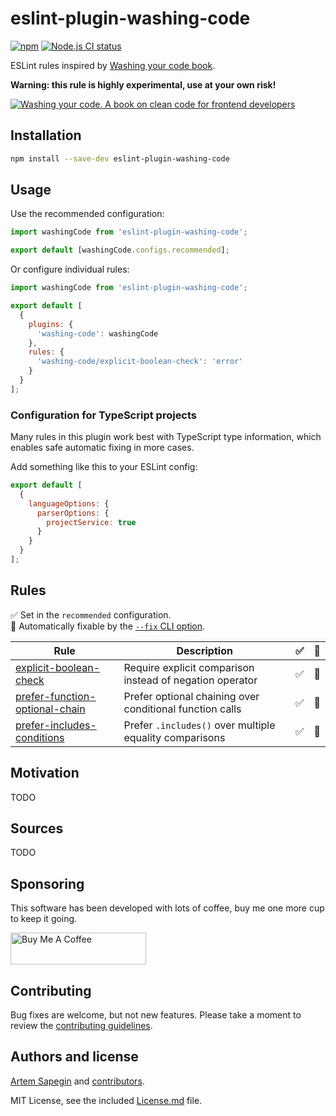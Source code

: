 # eslint-plugin-washing-code

[![npm](https://img.shields.io/npm/v/eslint-plugin-washing-code.svg)](https://www.npmjs.com/package/eslint-plugin-washing-code) [![Node.js CI status](https://github.com/sapegin/eslint-plugin-washing-code/workflows/Node.js%20CI/badge.svg)](https://github.com/sapegin/eslint-plugin-washing-code/actions)

ESLint rules inspired by [Washing your code book](https://sapegin.me/book/).

**Warning: this rule is highly experimental, use at your own risk!**

[![Washing your code. A book on clean code for frontend developers](https://sapegin.me/images/washing-code-github.jpg)](https://sapegin.me/book/)

## Installation

```bash
npm install --save-dev eslint-plugin-washing-code
```

## Usage

Use the recommended configuration:

```js
import washingCode from 'eslint-plugin-washing-code';

export default [washingCode.configs.recommended];
```

Or configure individual rules:

```js
import washingCode from 'eslint-plugin-washing-code';

export default [
  {
    plugins: {
      'washing-code': washingCode
    },
    rules: {
      'washing-code/explicit-boolean-check': 'error'
    }
  }
];
```

### Configuration for TypeScript projects

Many rules in this plugin work best with TypeScript type information, which enables safe automatic fixing in more cases.

Add something like this to your ESLint config:

```js
export default [
  {
    languageOptions: {
      parserOptions: {
        projectService: true
      }
    }
  }
];
```

## Rules

✅ Set in the `recommended` configuration.\
🔧 Automatically fixable by the [`--fix` CLI option](https://eslint.org/docs/user-guide/command-line-interface#--fix).

| Rule | Description | ✅ | 🔧 |
| --- | --- | --- | --- |
| [explicit-boolean-check](docs/rules/explicit-boolean-check.md) | Require explicit comparison instead of negation operator | ✅ | 🔧 |
| [prefer-function-optional-chain](docs/rules/prefer-function-optional-chain.md) | Prefer optional chaining over conditional function calls | ✅ | 🔧 |
| [prefer-includes-conditions](docs/rules/prefer-includes-conditions.md) | Prefer `.includes()` over multiple equality comparisons | ✅ | 🔧 |

## Motivation

TODO

## Sources

TODO

## Sponsoring

This software has been developed with lots of coffee, buy me one more cup to keep it going.

<a href="https://www.buymeacoffee.com/sapegin" target="_blank"><img src="https://cdn.buymeacoffee.com/buttons/lato-orange.png" alt="Buy Me A Coffee" height="51" width="217"></a>

## Contributing

Bug fixes are welcome, but not new features. Please take a moment to review the [contributing guidelines](Contributing.md).

## Authors and license

[Artem Sapegin](https://sapegin.me) and [contributors](https://github.com/sapegin/eslint-plugin-washing-code/graphs/contributors).

MIT License, see the included [License.md](License.md) file.

